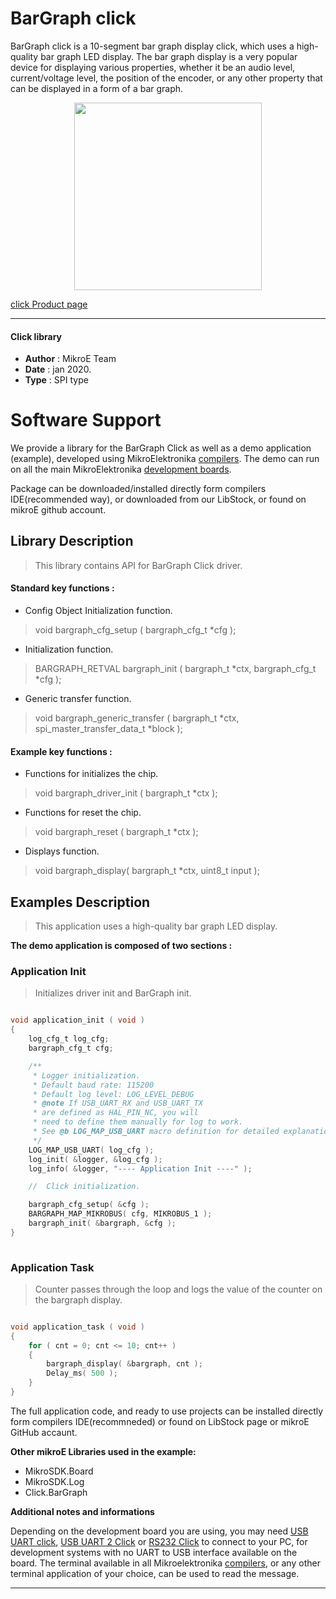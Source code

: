 
# BarGraph click

BarGraph click is a 10-segment bar graph display click, which uses a high-quality bar graph LED display. The bar graph display is a very popular device for displaying various properties, whether it be an audio level, current/voltage level, the position of the encoder, or any other property that can be displayed in a form of a bar graph.

<p align="center">
  <img src="https://download.mikroe.com/images/click_for_ide/bargraph_click.png" height=300px>
</p>


[click Product page](https://www.mikroe.com/bargraph-click)

---


#### Click library 

- **Author**        : MikroE Team
- **Date**          : jan 2020.
- **Type**          : SPI type


# Software Support

We provide a library for the BarGraph Click 
as well as a demo application (example), developed using MikroElektronika 
[compilers](https://shop.mikroe.com/compilers). 
The demo can run on all the main MikroElektronika [development boards](https://shop.mikroe.com/development-boards).

Package can be downloaded/installed directly form compilers IDE(recommended way), or downloaded from our LibStock, or found on mikroE github account. 

## Library Description

> This library contains API for BarGraph Click driver.

#### Standard key functions :

- Config Object Initialization function.
> void bargraph_cfg_setup ( bargraph_cfg_t *cfg ); 
 
- Initialization function.
> BARGRAPH_RETVAL bargraph_init ( bargraph_t *ctx, bargraph_cfg_t *cfg );

- Generic transfer function.
> void bargraph_generic_transfer ( bargraph_t *ctx, spi_master_transfer_data_t *block );


#### Example key functions :

- Functions for initializes the chip.
> void bargraph_driver_init ( bargraph_t *ctx );
 
- Functions for reset the chip.
> void bargraph_reset ( bargraph_t *ctx );

- Displays function.
> void bargraph_display( bargraph_t *ctx, uint8_t input );

## Examples Description

> This application uses a high-quality bar graph LED display. 

**The demo application is composed of two sections :**

### Application Init 

> Initializes driver init and BarGraph init. 

```c

void application_init ( void )
{
    log_cfg_t log_cfg;
    bargraph_cfg_t cfg;

    /** 
     * Logger initialization.
     * Default baud rate: 115200
     * Default log level: LOG_LEVEL_DEBUG
     * @note If USB_UART_RX and USB_UART_TX 
     * are defined as HAL_PIN_NC, you will 
     * need to define them manually for log to work. 
     * See @b LOG_MAP_USB_UART macro definition for detailed explanation.
     */
    LOG_MAP_USB_UART( log_cfg );
    log_init( &logger, &log_cfg );
    log_info( &logger, "---- Application Init ----" );

    //  Click initialization.

    bargraph_cfg_setup( &cfg );
    BARGRAPH_MAP_MIKROBUS( cfg, MIKROBUS_1 );
    bargraph_init( &bargraph, &cfg );
}
  
```

### Application Task

> Counter passes through the loop and logs the value of the counter on the bargraph display.

```c

void application_task ( void )
{
    for ( cnt = 0; cnt <= 10; cnt++ )
    {
        bargraph_display( &bargraph, cnt );
        Delay_ms( 500 );
    }
}  

```

The full application code, and ready to use projects can be  installed directly form compilers IDE(recommneded) or found on LibStock page or mikroE GitHub accaunt.

**Other mikroE Libraries used in the example:** 

- MikroSDK.Board
- MikroSDK.Log
- Click.BarGraph

**Additional notes and informations**

Depending on the development board you are using, you may need 
[USB UART click](https://shop.mikroe.com/usb-uart-click), 
[USB UART 2 Click](https://shop.mikroe.com/usb-uart-2-click) or 
[RS232 Click](https://shop.mikroe.com/rs232-click) to connect to your PC, for 
development systems with no UART to USB interface available on the board. The 
terminal available in all Mikroelektronika 
[compilers](https://shop.mikroe.com/compilers), or any other terminal application 
of your choice, can be used to read the message.



---
